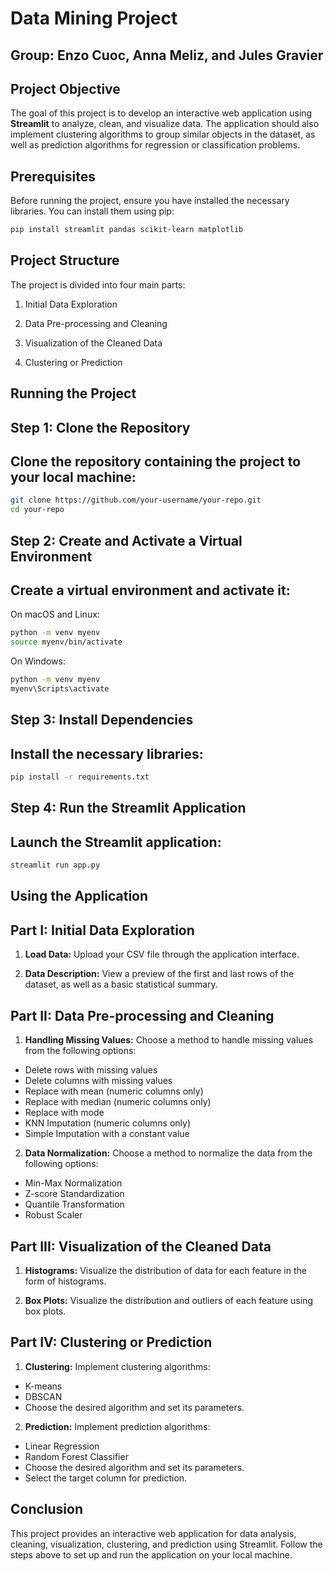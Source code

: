 # Data Mining Project

## Group: Enzo Cuoc, Anna Meliz, and Jules Gravier

## Project Objective

The goal of this project is to develop an interactive web application using **Streamlit** to analyze, clean, and visualize data. The application should also implement clustering algorithms to group similar objects in the dataset, as well as prediction algorithms for regression or classification problems.

## Prerequisites

Before running the project, ensure you have installed the necessary libraries. You can install them using pip:

```bash
pip install streamlit pandas scikit-learn matplotlib
```

## Project Structure
The project is divided into four main parts:

1. Initial Data Exploration

2. Data Pre-processing and Cleaning

3. Visualization of the Cleaned Data

4. Clustering or Prediction


## Running the Project
## Step 1: Clone the Repository
## Clone the repository containing the project to your local machine:

```bash
git clone https://github.com/your-username/your-repo.git
cd your-repo

```

## Step 2: Create and Activate a Virtual Environment
## Create a virtual environment and activate it:

On macOS and Linux:


```bash
python -m venv myenv
source myenv/bin/activate

```

On Windows:
```bash
python -m venv myenv
myenv\Scripts\activate
```

## Step 3: Install Dependencies
## Install the necessary libraries:

```bash
pip install -r requirements.txt
```

## Step 4: Run the Streamlit Application
## Launch the Streamlit application:

```bash
streamlit run app.py

```

## Using the Application
## Part I: Initial Data Exploration
1. **Load Data:** Upload your CSV file through the application interface.

2. **Data Description:** View a preview of the first and last rows of the dataset, as well as a basic statistical summary.

## Part II: Data Pre-processing and Cleaning
1. **Handling Missing Values:** Choose a method to handle missing values from the following options:

 - Delete rows with missing values
 - Delete columns with missing values
 - Replace with mean (numeric columns only)
 - Replace with median (numeric columns only)
 - Replace with mode
 - KNN Imputation (numeric columns only)
 - Simple Imputation with a constant value

2. **Data Normalization:** Choose a method to normalize the data from the following options:

 - Min-Max Normalization
 - Z-score Standardization
 - Quantile Transformation
 - Robust Scaler
## Part III: Visualization of the Cleaned Data
1. **Histograms:** Visualize the distribution of data for each feature in the form of histograms.

2. **Box Plots:** Visualize the distribution and outliers of each feature using box plots.
## Part IV: Clustering or Prediction
1. **Clustering:** Implement clustering algorithms:

 - K-means
 - DBSCAN
 - Choose the desired algorithm and set its parameters.

2. **Prediction:**  Implement prediction algorithms:

 - Linear Regression
 - Random Forest Classifier
 - Choose the desired algorithm and set its parameters.
 - Select the target column for prediction.

## Conclusion
This project provides an interactive web application for data analysis, cleaning, visualization, clustering, and prediction using Streamlit. Follow the steps above to set up and run the application on your local machine.
